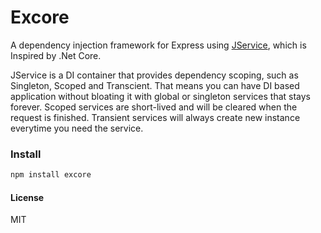 # Excore

A dependency injection framework for Express using [JService](https://github.com/rhaldkhein/jservice), which is Inspired by .Net Core.

JService is a DI container that provides dependency scoping, such as Singleton, Scoped and Transcient. That means you can have DI based application without bloating it with global or singleton services that stays forever. Scoped services are short-lived and will be cleared when the request is finished. Transient services will always create new instance everytime you need the service.

### Install

```sh
npm install excore
```

#### License
MIT